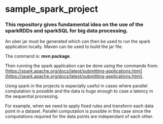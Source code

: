 # sample_spark_project

### This repository gives fundamental idea on the use of the sparkRDDs and sparkSQL for big data processing.

An uber jar must be generated which can then be used to run the spark application locally.
Maven can be used to build the jar file.

The command is: **mvn package**.

Then running the spark application can be done using the commands from: [https://spark.apache.org/docs/latest/submitting-applications.html](https://spark.apache.org/docs/latest/submitting-applications.html).

Using spark in the projects is especially useful in cases where parallel computation is possible and the data is huge enough to case a latency in the sequential processing. 

For example, when we need to apply fixed rules and transform each data point in a dataset. Parallel computation is possible in this case since the computations required for the data points are independant of each other. 
